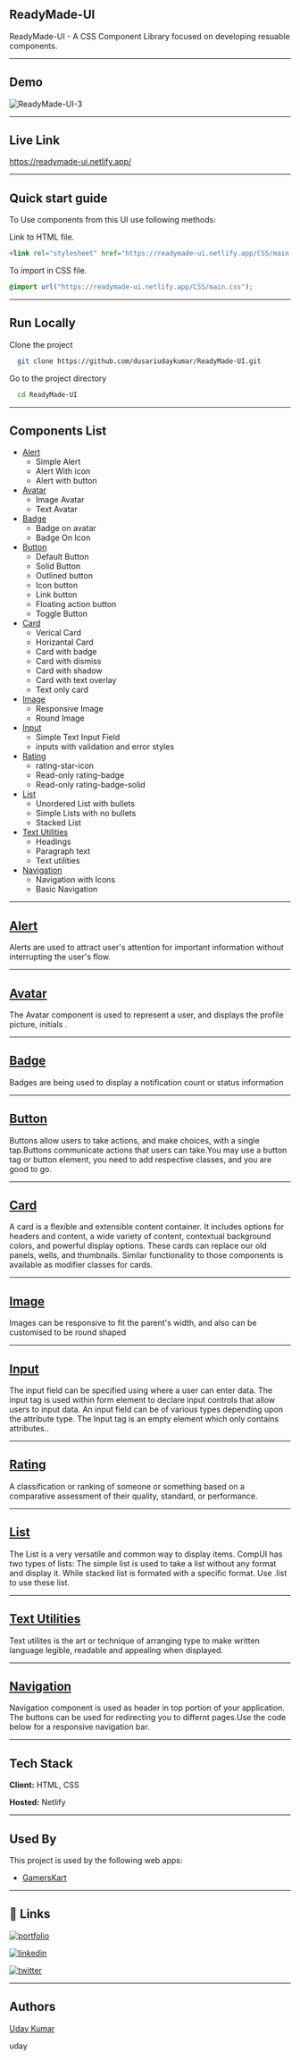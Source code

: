 ## ReadyMade-UI 

ReadyMade-UI -  A CSS Component Library focused on developing resuable components.
<hr/>

## Demo

![ReadyMade-UI-3](https://user-images.githubusercontent.com/78147748/154959097-311f0fe2-cf7a-4e90-a045-d52a4f6f7814.gif)
<hr/>

## Live Link

 https://readymade-ui.netlify.app/
 <hr/>
 
## Quick start guide

To Use components from this UI use following methods:

Link to HTML file.

```html
<link rel="stylesheet" href="https://readymade-ui.netlify.app/CSS/main.css">
```

To import in CSS file.

```css
@import url("https://readymade-ui.netlify.app/CSS/main.css");
```
<hr/>

## Run Locally

Clone the project

```bash
  git clone https://github.com/dusariudaykumar/ReadyMade-UI.git
```

Go to the project directory

```bash
  cd ReadyMade-UI
```
<hr/>

## Components List

- [Alert](https://readymade-ui.netlify.app/components/alert/alert)
  * Simple Alert
  * Alert With icon
  * Alert with button
- [Avatar](https://readymade-ui.netlify.app/components/avatar/avatar)
  * Image Avatar
  * Text Avatar
- [Badge](https://readymade-ui.netlify.app/components/badge/badge)
  * Badge on avatar
  * Badge On Icon
- [Button](https://readymade-ui.netlify.app/components/button/button)
  * Default Button
  * Solid Button
  * Outlined button
  * Icon button
  * Link button
  * Floating action button
  * Toggle Button
- [Card](https://readymade-ui.netlify.app/components/card/card)
  * Verical Card
  *  Horizantal Card
  *  Card with badge
  * Card with dismiss
  * Card with shadow
  * Card with text overlay
  * Text only card
- [Image](https://readymade-ui.netlify.app/components/images/images)
  * Responsive Image
  * Round Image
- [Input](https://readymade-ui.netlify.app/components/input/input)
  * Simple Text Input Field
  * inputs with validation and error styles
- [Rating](https://readymade-ui.netlify.app/components/ratings/rating)
  * rating-star-icon
  * Read-only rating-badge
  * Read-only rating-badge-solid
- [List](https://readymade-ui.netlify.app/components/lists/lists)
  * Unordered List with bullets
  * Simple Lists with no bullets
  *  Stacked List
- [Text Utilities](https://readymade-ui.netlify.app/components/textutilities/text-utilities)
  * Headings
  * Paragraph text
  * Text utilities
- [Navigation](https://readymade-ui.netlify.app/components/navigation/navigation)
  * Navigation with Icons
  * Basic Navigation
<hr/>

## [Alert](https://readymade-ui.netlify.app/components/alert/alert)

Alerts are used to attract user's attention for important information without interrupting the user's flow.

<hr/>

## [Avatar](https://readymade-ui.netlify.app/components/avatar/avatar)

The Avatar component is used to represent a user, and displays the profile picture, initials .

<hr/>

## [Badge](https://readymade-ui.netlify.app/components/badge/badge)

Badges are being used to display a notification count or status information

<hr/>

## [Button](https://readymade-ui.netlify.app/components/button/button)

Buttons allow users to take actions, and make choices, with a single tap.Buttons communicate actions that users can take.You may use a button tag or button element, you need to add respective classes, and you are good to go.

<hr/>

## [Card](https://readymade-ui.netlify.app/components/card/card)

A card is a flexible and extensible content container. It includes options for headers and content, a wide variety of content, contextual background colors, and powerful display options. These cards can replace our old panels, wells, and thumbnails. Similar functionality to those components is available as modifier classes for cards.

<hr/>

##  [Image](https://readymade-ui.netlify.app/components/images/images)

Images can be responsive to fit the parent's width, and also can be customised to be round shaped

<hr/>

## [Input](https://readymade-ui.netlify.app/components/input/input)

The input field can be specified using where a user can enter data. The input tag is used within form element to declare input controls that allow users to input data. An input field can be of various types depending upon the attribute type. The Input tag is an empty element which only contains attributes..

<hr/>

## [Rating](https://readymade-ui.netlify.app/components/ratings/rating)

A classification or ranking of someone or something based on a comparative assessment of their quality, standard, or performance.

<hr/>

## [List](https://readymade-ui.netlify.app/components/lists/lists)

The List is a very versatile and common way to display items. CompUI has two types of lists: The simple list is used to take a list without any format and display it. While stacked list is formated with a specific format. Use .list to use these list.

<hr/>

## [Text Utilities](https://readymade-ui.netlify.app/components/textutilities/text-utilities)

Text utilites is the art or technique of arranging type to make written language legible, readable and appealing when displayed.

<hr/>

## [Navigation](https://readymade-ui.netlify.app/components/navigation/navigation)

Navigation component is used as header in top portion of your application. The buttons can be used for redirecting you to differnt pages.Use the code below for a responsive navigation bar.

<hr/>

## Tech Stack

**Client:** HTML, CSS

**Hosted:** Netlify

<hr/>

## Used By

This project is used by the following web apps:

- [GamersKart](https://gamerskart.netlify.app/)

<hr/>

## 🔗 Links

[![portfolio](https://img.shields.io/badge/my_portfolio-000?style=for-the-badge&logo=ko-fi&logoColor=white)](https://udaykumardusari.netlify.app/)

[![linkedin](https://img.shields.io/badge/linkedin-0A66C2?style=for-the-badge&logo=linkedin&logoColor=white)](https://www.linkedin.com/in/dusari-uday-kumar-bb2543207/)

[![twitter](https://img.shields.io/badge/twitter-1DA1F2?style=for-the-badge&logo=twitter&logoColor=white)](https://twitter.com/UdayKumarDusari)

<hr/>

## Authors

[Uday Kumar](https://github.com/dusariudaykumar)

uday

